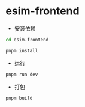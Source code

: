 # esim-frontend

- 安装依赖

```bash
cd esim-frontend

pnpm install
```

- 运行

```bash
pnpm run dev
```

- 打包

```bash
pnpm build
```
